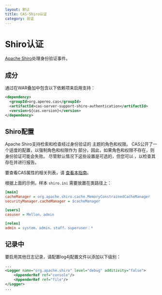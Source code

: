 ```yaml
---
layout: 默认
title: CAS-Shiro认证
category: 验证
---
```



# Shiro认证
[Apache Shiro](http://shiro.apache.org/)处理身份验证事件。


## 成分

通过在WAR叠加中包含以下依赖项来启用支持：

```xml
<dependency>
  <groupId>org.apereo.cas</groupId>
  <artifactId>cas-server-support-shiro-authentication</artifactId>
  <version>${cas.version}</version>
</dependency>
```

## Shiro配置

Apache Shiro支持检索和检查经过身份验证的 主题的角色和权限。 CAS公开了一个适度的配置，以强制角色和权限作为 部分，因此，如果角色和权限不存在，则身份验证可能会失败。 尽管默认情况下这些设置是可选的，但您可以 ，以检查其存在并进行报告。

要查看CAS属性的相关列表，请 [查看本指南](../configuration/Configuration-Properties.html#shiro-authentication)。

根据上面的示例，样本 `shiro.ini` 需要放置在类路径上：

```ini
[main]
cacheManager = org.apache.shiro.cache.MemoryConstrainedCacheManager
securityManager.cacheManager = $cacheManager

[users]
casuser = Mellon，admin

[roles]
admin = system，admin，staff，superuser：*
```

## 记录中

要启用其他日志记录，请配置log4j配置文件以添加以下级别：

```xml
...
<Logger name="org.apache.shiro" level="debug" additivity="false">
    <AppenderRef ref="console"/>
    <AppenderRef ref="file"/>
</Logger>
...
```
